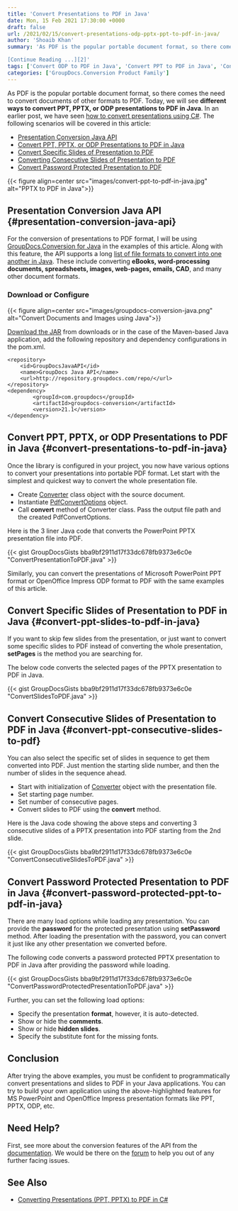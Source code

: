 ```yaml
---
title: 'Convert Presentations to PDF in Java'
date: Mon, 15 Feb 2021 17:30:00 +0000
draft: false
url: /2021/02/15/convert-presentations-odp-pptx-ppt-to-pdf-in-java/
author: 'Shoaib Khan'
summary: 'As PDF is the popular portable document format, so there comes the need to convert documents of other formats to PDF. Today, we will see **different ways to convert PPT, PPTX, or ODP presentations to PDF in Java**. In an earlier post, we have seen [how to convert presentations using C#][1].

[Continue Reading ...][2]'
tags: ['Convert ODP to PDF in Java', 'Convert PPT to PDF in Java', 'Convert PPTX to PDF in Java', 'Convert Presentation to PDF in Java']
categories: ['GroupDocs.Conversion Product Family']
---
```


As PDF is the popular portable document format, so there comes the need to convert documents of other formats to PDF. Today, we will see **different ways to convert PPT, PPTX, or ODP presentations to PDF in Java**. In an earlier post, we have seen [how to convert presentations using C#][3]. The following scenarios will be covered in this article:

*   [Presentation Conversion Java API][4]
*   [Convert PPT, PPTX, or ODP Presentations to PDF in Java][5]
*   [Convert Specific Slides of Presentation to PDF][6]
*   [Converting Consecutive Slides of Presentation to PDF][7]
*   [Convert Password Protected Presentation to PDF][8]



{{< figure align=center src="images/convert-ppt-to-pdf-in-java.jpg" alt="PPTX to PDF in Java">}}


## Presentation Conversion Java API {#presentation-conversion-java-api}

For the conversion of presentations to PDF format, I will be using [GroupDocs.Conversion for Java][9] in the examples of this article. Along with this feature, the API supports a long [list of file formats to convert into one another in Java][10]. These include converting **eBooks, word-processing documents, spreadsheets, images, web-pages, emails, CAD**, and many other document formats.

### Download or Configure



{{< figure align=center src="images/groupdocs-conversion-java.png" alt="Convert Documents and Images using Java">}}


[Download the JAR][11] from downloads or in the case of the Maven-based Java application, add the following repository and dependency configurations in the pom.xml.

```
<repository>
	<id>GroupDocsJavaAPI</id>
	<name>GroupDocs Java API</name>
	<url>http://repository.groupdocs.com/repo/</url>
</repository>
<dependency>
        <groupId>com.groupdocs</groupId>
        <artifactId>groupdocs-conversion</artifactId>
        <version>21.1</version> 
</dependency>
```

## Convert PPT, PPTX, or ODP Presentations to PDF in Java {#convert-presentations-to-pdf-in-java}

Once the library is configured in your project, you now have various options to convert your presentations into portable PDF format. Let start with the simplest and quickest way to convert the whole presentation file.

*   Create [Converter][12] class object with the source document.
*   Instantiate [PdfConvertOptions][13] object.
*   Call **convert** method of Converter class. Pass the output file path and the created PdfConvertOptions.

Here is the 3 liner Java code that converts the PowerPoint PPTX presentation file into PDF.

{{< gist GroupDocsGists bba9bf2911d17f33dc678fb9373e6c0e "ConvertPresentationToPDF.java" >}}

Similarly, you can convert the presentations of Microsoft PowerPoint PPT format or OpenOffice Impress ODP format to PDF with the same examples of this article.

## Convert Specific Slides of Presentation to PDF in Java {#convert-ppt-slides-to-pdf-in-java}

If you want to skip few slides from the presentation, or just want to convert some specific slides to PDF instead of converting the whole presentation, **setPages** is the method you are searching for.

The below code converts the selected pages of the PPTX presentation to PDF in Java.

{{< gist GroupDocsGists bba9bf2911d17f33dc678fb9373e6c0e "ConvertSlidesToPDF.java" >}}

## Convert Consecutive Slides of Presentation to PDF in Java {#convert-ppt-consecutive-slides-to-pdf}

You can also select the specific set of slides in sequence to get them converted into PDF. Just mention the starting slide number, and then the number of slides in the sequence ahead.

*   Start with initialization of [Converter][14] object with the presentation file.
*   Set starting page number.
*   Set number of consecutive pages.
*   Convert slides to PDF using the **convert** method.

Here is the Java code showing the above steps and converting 3 consecutive slides of a PPTX presentation into PDF starting from the 2nd slide.

{{< gist GroupDocsGists bba9bf2911d17f33dc678fb9373e6c0e "ConvertConsecutiveSlidesToPDF.java" >}}

## Convert Password Protected Presentation to PDF in Java {#convert-password-protected-ppt-to-pdf-in-java}

There are many load options while loading any presentation. You can provide the **password** for the protected presentation using **setPassword** method. After loading the presentation with the password, you can convert it just like any other presentation we converted before.

The following code converts a password protected PPTX presentation to PDF in Java after providing the password while loading.

{{< gist GroupDocsGists bba9bf2911d17f33dc678fb9373e6c0e "ConvertPasswordProtectedPresentationToPDF.java" >}}

Further, you can set the following load options:

*   Specify the presentation **format**, however, it is auto-detected.
*   Show or hide the **comments**.
*   Show or hide **hidden slides**.
*   Specify the substitute font for the missing fonts.

## Conclusion

After trying the above examples, you must be confident to programmatically convert presentations and slides to PDF in your Java applications. You can try to build your own application using the above-highlighted features for MS PowerPoint and OpenOffice Impress presentation formats like PPT, PPTX, ODP, etc.

## Need Help?

First, see more about the conversion features of the API from the [documentation][15]. We would be there on the [forum][16] to help you out of any further facing issues.

## See Also

*   [Converting Presentations (PPT, PPTX) to PDF in C#][17]







[1]: https://blog.groupdocs.com/2020/03/05/convert-presentations-pptx-ppt-to-pdf-in-csharp/
[2]: https://blog.groupdocs.com/2021/02/15/convert-presentations-odp-pptx-ppt-to-pdf-in-java/
[3]: https://blog.groupdocs.com/2020/03/05/convert-presentations-pptx-ppt-to-pdf-in-csharp/
[4]: #presentation-conversion-java-api
[5]: #convert-presentations-to-pdf-in-java
[6]: #convert-ppt-slides-to-pdf-in-java
[7]: #convert-ppt-consecutive-slides-to-pdf
[8]: #convert-password-protected-ppt-to-pdf-in-java
[9]: https://products.groupdocs.com/conversion/java
[10]: https://docs.groupdocs.com/conversion/java/supported-document-formats/
[11]: https://downloads.groupdocs.com/conversion/java
[12]: https://apireference.groupdocs.com/conversion/java/com.groupdocs.conversion/Converter
[13]: https://apireference.groupdocs.com/conversion/java/com.groupdocs.conversion.options.convert/PdfConvertOptions
[14]: https://apireference.groupdocs.com/conversion/java/com.groupdocs.conversion/Converter
[15]: https://docs.groupdocs.com/conversion/java
[16]: https://forum.groupdocs.com/c/conversion
[17]: https://blog.groupdocs.com/2020/03/05/convert-presentations-pptx-ppt-to-pdf-in-csharp/

